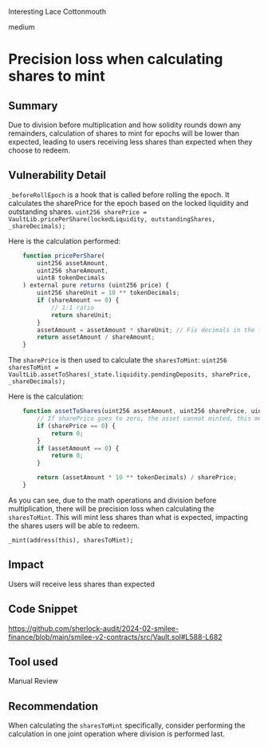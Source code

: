 Interesting Lace Cottonmouth

medium

# Precision loss when calculating shares to mint

## Summary
Due to division before multiplication and how solidity rounds down any remainders, calculation of shares to mint for epochs will be lower than expected, leading to users receiving less shares than expected when they choose to redeem.

## Vulnerability Detail
`_beforeRollEpoch` is a hook that is called before rolling the epoch. It calculates the sharePrice for the epoch based on the locked liquidity and outstanding shares. `uint256 sharePrice = VaultLib.pricePerShare(lockedLiquidity, outstandingShares, _shareDecimals);`

Here is the calculation performed:
```javascript
    function pricePerShare(
        uint256 assetAmount,
        uint256 shareAmount,
        uint8 tokenDecimals
    ) external pure returns (uint256 price) {
        uint256 shareUnit = 10 ** tokenDecimals;
        if (shareAmount == 0) {
            // 1:1 ratio
            return shareUnit;
        }
        assetAmount = assetAmount * shareUnit; // Fix decimals in the following computation
        return assetAmount / shareAmount;
    }
```
The `sharePrice` is then used to calculate the `sharesToMint`:
`uint256 sharesToMint = VaultLib.assetToShares(_state.liquidity.pendingDeposits, sharePrice, _shareDecimals);`

Here is the calculation:
```javascript
    function assetToShares(uint256 assetAmount, uint256 sharePrice, uint8 tokenDecimals) public pure returns (uint256) {
        // If sharePrice goes to zero, the asset cannot minted, this means the assetAmount is to rescue
        if (sharePrice == 0) {
            return 0;
        }
        if (assetAmount == 0) {
            return 0;
        }

        return (assetAmount * 10 ** tokenDecimals) / sharePrice;
    }
```

As you can see, due to the math operations and division before multiplication, there will be precision loss when calculating the `sharesToMint`. This will mint less shares than what is expected, impacting the shares users will be able to redeem.

`_mint(address(this), sharesToMint);`


## Impact
Users will receive less shares than expected

## Code Snippet
https://github.com/sherlock-audit/2024-02-smilee-finance/blob/main/smilee-v2-contracts/src/Vault.sol#L588-L682

## Tool used
Manual Review

## Recommendation
When calculating the `sharesToMint` specifically, consider performing the calculation in one joint operation where division is performed last.